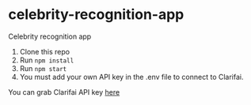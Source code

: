 # celebrity-recognition-app
Celebrity recognition app

1. Clone this repo
2. Run ```npm install```
3. Run ```npm start```
4. You must add your own API key in the .env file to connect to Clarifai.

You can grab Clarifai API key [here](https://www.clarifai.com/)
